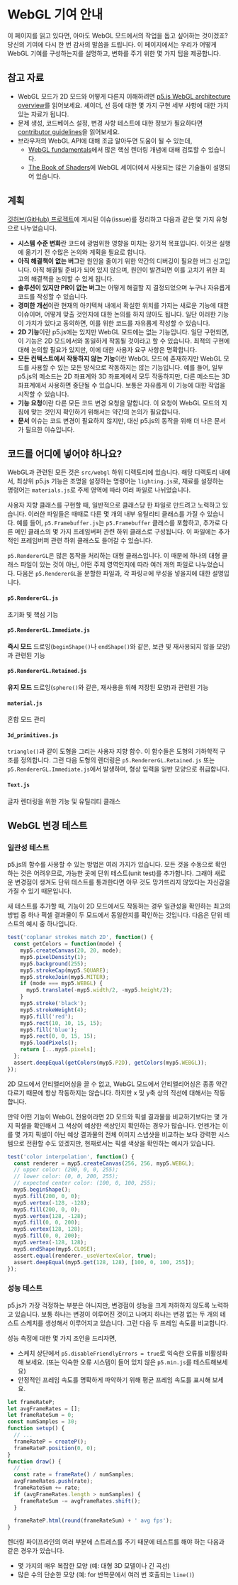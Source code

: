# WebGL 기여 안내

이 페이지를 읽고 있다면, 아마도 WebGL 모드에서의 작업을 돕고 싶어하는 것이겠죠? 당신의 기여에 다시 한 번 감사의 말씀을 드립니다. 이 페이지에서는 우리가 어떻게 WebGL 기여를 구성하는지를 설명하고, 변화를 주기 위한 몇 가지 팁을 제공합니다.

## 참고 자료

- WebGL 모드가 2D 모드와 어떻게 다른지 이해하려면 [p5.js WebGL architecture overview](webgl_mode_architecture.md)를 읽어보세요. 셰이더, 선 등에 대한 몇 가지 구현 세부 사항에 대한 가치 있는 자료가 됩니다.
- 문제 생성, 코드베이스 설정, 변경 사항 테스트에 대한 정보가 필요하다면 [contributor guidelines](https://p5js.org/contributor-docs/#/./contributor_guidelines)을 읽어보세요.
- 브라우저의 WebGL API에 대해 조금 알아두면 도움이 될 수 있는데, 
  - [WebGL fundamentals](https://webglfundamentals.org/)에서 많은 핵심 렌더링 개념에 대해 검토할 수 있습니다.
  - [The Book of Shaders](https://thebookofshaders.com/)에 WebGL 셰이더에서 사용되는 많은 기술들이 설명되어 있습니다.

## 계획

[깃허브(GitHub) 프로젝트](https://github.com/orgs/processing/projects/5)에 게시된 이슈(issue)를 정리하고 다음과 같은 몇 가지 유형으로 나누었습니다.

- **시스템 수준 변화**란 코드에 광범위한 영향을 미치는 장기적 목표입니다. 이것은 실행에 옮기기 전 수많은 논의와 계획을 필요로 합니다.
- **아직 해결책이 없는 버그**란 원인을 줄이기 위한 약간의 디버깅이 필요한 버그 신고입니다. 아직 해결될 준비가 되어 있지 않으며, 원인이 발견되면 이를 고치기 위한 최고의 해결책을 논의할 수 있게 됩니다.
- **솔루션이 있지만 PR이 없는 버그**는 어떻게 해결할 지 결정되었으며 누구나 자유롭게 코드를 작성할 수 있습니다.
- **경미한 개선**이란 현재의 아키텍쳐 내에서 확실한 위치를 가지는 새로운 기능에 대한 이슈이며, 어떻게 맞출 것인지에 대한 논의를 하지 않아도 됩니다. 일단 이러한 기능이 가치가 있다고 동의하면, 이를 위한 코드를 자유롭게 작성할 수 있습니다.
- **2D 기능**이란 p5.js에는 있지만 WebGL 모드에는 없는 기능입니다. 일단 구현되면, 이 기능은 2D 모드에서와 동일하게 작동될 것이라고 할 수 있습니다. 최적의 구현에 대해 논의할 필요가 있지만, 이에 대한 사용자 요구 사항은 명확합니다.
- **모든 컨텍스트에서 작동하지 않는 기능**이란 WebGL 모드에 존재하지만 WebGL 모드를 사용할 수 있는 모든 방식으로 작동하지는 않는 기능입니다. 예를 들어, 일부 p5.js의 메소드는 2D 좌표계와 3D 좌표계에서 모두 작동하지만, 다른 메소드는 3D 좌표계에서 사용하면 중단될 수 있습니다. 보통은 자유롭게 이 기능에 대한 작업을 시작할 수 있습니다.
- **기능 요청**이란 다른 모든 코드 변경 요청을 말합니다. 이 요청이 WebGL 모드의 지침에 맞는 것인지 확인하기 위해서는 약간의 논의가 필요합니다.
- **문서** 이슈는 코드 변경이 필요하지 않지만, 대신 p5.js의 동작을 위해 더 나은 문서가 필요한 이슈입니다.

## 코드를 어디에 넣어야 하나요?

WebGL과 관련된 모든 것은 `src/webgl` 하위 디렉토리에 있습니다. 해당 디렉토리 내에서, 최상위 p5.js 기능은 조명을 설정하는 명령어는 `lighting.js`로, 재료를 설정하는 명령어는 `materials.js`로 주제 영역에 따라 여러 파일로 나뉘었습니다.

사용자 지향 클래스를 구현할 때, 일반적으로 클래스당 한 파일로 만드려고 노력하고 있습니다. 이러한 파일들은 때때로 다른 몇 개의 내부 유틸리티 클래스를 가질 수 있습니다. 예를 들어, `p5.Framebuffer.js`는 `p5.Framebuffer` 클래스를 포함하고, 추가로 다른 메인 클래스의 몇 가지 프레임버퍼 관련 하위 클래스로 구성됩니다. 이 파일에는 추가적인 프레임버퍼 관련 하위 클래스도 들어갈 수 있습니다.

`p5.RendererGL`은 많은 동작을 처리하는 대형 클래스입니다. 이 때문에 하나의 대형 클래스 파일이 있는 것이 아닌, 어떤 주제 영역인지에 따라 여러 개의 파일로 나누었습니다. 다음은 `p5.RendererGL`을 분할한 파일과, 각 파링ㄹ에 무성을 넣을지에 대한 설명입니다.


#### `p5.RendererGL.js`

초기화 및 핵심 기능


#### `p5.RendererGL.Immediate.js`

**즉시 모드** 드로잉(`beginShape()`나 `endShape()`와 같은, 보관 및 재사용되지 않을 모양)과 관련된 기능 


#### `p5.RendererGL.Retained.js`

**유지 모드** 드로잉(`sphere()`와 같은, 재사용을 위해 저장된 모양)과 관련된 기능

#### `material.js`

혼합 모드 관리


#### `3d_primitives.js`

`triangle()`과 같이 도형을 그리는 사용자 지향 함수. 이 함수들은 도형의 기하학적 구조를 정의합니다. 그런 다음 도형의 렌더링은 `p5.RendererGL.Retained.js` 또는 `p5.RendererGL.Immediate.js`에서 발생하며, 형상 입력을 일반 모양으로 취급합니다.

#### `Text.js`

글자 렌더링을 위한 기능 및 유틸리티 클래스


## WebGL 변경 테스트

### 일관성 테스트

p5.js의 함수를 사용할 수 있는 방법은 여러 가지가 있습니다. 모든 것을 수동으로 확인하는 것은 어려우므로, 가능한 곳에 단위 테스트(unit test)를 추가합니다. 그래야 새로운 변경점이 생겨도 단위 테스트를 통과한다면 아무 것도 망가뜨리지 않았다는 자신감을 가질 수 있기 때문입니다.

새 테스트를 추가할 때, 기능이 2D 모드에서도 작동하는 경우 일관성을 확인하는 최고의 방법 중 하나 픽셀 결과물이 두 모드에서 동일한지를 확인하는 것입니다. 다음은 단위 테스트의 예시 중 하나입니다.


```js
test('coplanar strokes match 2D', function() {
  const getColors = function(mode) {
    myp5.createCanvas(20, 20, mode);
    myp5.pixelDensity(1);
    myp5.background(255);
    myp5.strokeCap(myp5.SQUARE);
    myp5.strokeJoin(myp5.MITER);
    if (mode === myp5.WEBGL) {
      myp5.translate(-myp5.width/2, -myp5.height/2);
    }
    myp5.stroke('black');
    myp5.strokeWeight(4);
    myp5.fill('red');
    myp5.rect(10, 10, 15, 15);
    myp5.fill('blue');
    myp5.rect(0, 0, 15, 15);
    myp5.loadPixels();
    return [...myp5.pixels];
  };
  assert.deepEqual(getColors(myp5.P2D), getColors(myp5.WEBGL));
});
```

2D 모드에서 안티앨리어싱을 끌 수 없고, WebGL 모드에서 안티앨리어싱은 종종 약간 다르기 때문에 항상 작동하지는 않습니다. 하지만 x 및 y축 상의 직선에 대해서는 작동합니다.

만약 어떤 기능이 WebGL 전용이라면 2D 모드와 픽셀 결과물을 비교하기보다는 몇 가지 픽셀을 확인해서 그 색상이 예상한 색상인지 확인하는 경우가 많습니다. 언젠가는 이를 몇 가지 픽셀이 아닌 예상 결과물의 전체 이미지 스냅샷을 비교하는 보다 강력한 시스템으로 전환할 수도 있겠지만, 현재로서는 픽셀 색상을 확인하는 예시가 있습니다.

```js
test('color interpolation', function() {
  const renderer = myp5.createCanvas(256, 256, myp5.WEBGL);
  // upper color: (200, 0, 0, 255);
  // lower color: (0, 0, 200, 255);
  // expected center color: (100, 0, 100, 255);
  myp5.beginShape();
  myp5.fill(200, 0, 0);
  myp5.vertex(-128, -128);
  myp5.fill(200, 0, 0);
  myp5.vertex(128, -128);
  myp5.fill(0, 0, 200);
  myp5.vertex(128, 128);
  myp5.fill(0, 0, 200);
  myp5.vertex(-128, 128);
  myp5.endShape(myp5.CLOSE);
  assert.equal(renderer._useVertexColor, true);
  assert.deepEqual(myp5.get(128, 128), [100, 0, 100, 255]);
});
```


### 성능 테스트

p5.js가 가장 걱정하는 부분은 아니지만, 변경점이 성능을 크게 저하하지 않도록 노력하고 있습니다. 보통 하나는 변경이 이루어진 것이고 나머지 하나는 변경 없는 두 개의 테스트 스케치를 생성해서 이루어지고 있습니다. 그런 다음 두 프레임 속도를 비교합니다.

성능 측정에 대한 몇 가지 조언을 드리자면,

- 스케치 상단에서 `p5.disableFriendlyErrors = true`로 익숙한 오류를 비활성화해 보세요. (또는 익숙한 오류 시스템이 들어 있지 않은 `p5.min.js`를 테스트해보세요)
- 안정적인 프레임 속도를 명확하게 파악하기 위해 평균 프레임 속도를 표시해 보세요.

```js
let frameRateP;
let avgFrameRates = [];
let frameRateSum = 0;
const numSamples = 30;
function setup() {
  // ...
  frameRateP = createP();
  frameRateP.position(0, 0);
}
function draw() {
  // ...
  const rate = frameRate() / numSamples;
  avgFrameRates.push(rate);
  frameRateSum += rate;
  if (avgFrameRates.length > numSamples) {
    frameRateSum -= avgFrameRates.shift();
  }
 
  frameRateP.html(round(frameRateSum) + ' avg fps');
}
```

렌더링 파이프라인의 여러 부분에 스트레스를 주기 때문에 테스트를 해야 하는 다음과 같은 경우가 있습니다.

- 몇 가지의 매우 복잡한 모양 (예: 대형 3D 모델이나 긴 곡선)
- 많은 수의 단순한 모양 (예: for 반복문에서 여러 번 호출되는 `line()`)
